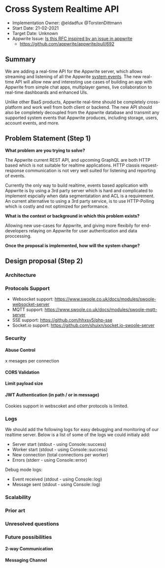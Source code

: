 # Cross System Realtime API <!-- What do you want to call your `awesome_feature`? -->

- Implementation Owner: @eldadfux @TorstenDittmann
- Start Date: 21-02-2021
- Target Date: Unknown
- Appwrite Issue:
  [Is this RFC inspired by an issue in appwrite](https://github.com/appwrite/appwrite/issues/)
  - https://github.com/appwrite/appwrite/pull/692

## Summary

[summary]: #summary

<!-- Brief explanation of the proposed contribution. Write your answer below. -->
We are adding a real-time API for the Appwrite server, which allows streaming and listening of all the Appwrite [system events](https://appwrite.io/docs/webhooks#events). The new real-time API will allow new and interesting use cases of building an app with Appwrite from simple chat apps, multiplayer games, live collaboration to real-time dashboards and enhanced UIs.

Unlike other BaaS products, Appwrite real-time should be completely cross-platform and work well from both client or backend. The new API should also be completely decoupled from the Appwrite database and transmit any supported system events that Appwrite produces, including storage, users, account events, and more.

## Problem Statement (Step 1)

[problem-statement]: #problem-statement

**What problem are you trying to solve?**

<!-- Write your answer below. -->

The Appwrite current REST API, and upcoming GraphQL are both HTTP based which is not suitable for realtime applications. HTTP classis request-response communication is not very well suited for listening and reporting of events.

Currently the only way to build realtime, events based application with Appwrite is by using a 3rd party server which is hard and complicated to implement espcially when data segmentatation and ACL is a requirement. An current alternative to using a 3rd party service, is to use HTTP-Polling which is costly and not optimized for performance.

**What is the context or background in which this problem exists?**

<!-- Write your answer below. -->

Allowing new use-cases for Appwrite, and giving more flexibily for end-developers relaying on Appwrite for user authentication and data proccessing.

**Once the proposal is implemented, how will the system change?**

<!-- Write your answer below. -->

<!-- Please avoid discussing your proposed solution. -->

## Design proposal (Step 2)

[design-proposal]: #design-proposal

<!--
This is the technical portion of the RFC. Explain the design in sufficient detail keeping in mind the following:

- Its interaction with other parts of the system is clear
- It is reasonably clear how the contribution would be implemented
- Dependencies on libraries, tools, projects or work that isn't yet complete
- New API routes that need to be created or modifications to the existing routes (if needed)
- Any breaking changes and ways in which we can ensure backward compatibility.
- Use Cases
- Goals
- Deliverables
- Changes to documentation
- Ways to scale the solution

Ensure that you include examples, code-snippets etc. to allow the community to understand the proposed solution. **It would be best if the examples use naming conventions that you intend to use during the actual implementation so that changes can be suggested early on during the development.**

Write your answer below.

-->
### Architecture


### Protocols Support



- Websocket support: https://www.swoole.co.uk/docs/modules/swoole-websocket-server
- MQTT support: https://www.swoole.co.uk/docs/modules/swoole-mqtt-server
- SSE support: https://github.com/hhxsv5/php-sse
- Socket.io support: https://github.com/shuixn/socket.io-swoole-server

### Security

#### Abuse Control

x mesages per connection

#### CORS Validation

#### Limit payload size

#### JWT Authentication (in path / or in message)

Cookies support in webscoket and other protocols is limited.

### Logs

We should add the following logs for easy debugging and monitoring of our realtime server. Below is a list of some of the logs we could initialy add:

- Server start (stdout - using Console::success)
- Worker start  (stdout - using Console::success)
- New connection (total connections per worker)
- Errors (stderr - using Console::error)

Debug mode logs:

- Event received (stdout - using Console::log)
- Message sent (stdout - using Console::log)

### Scalability

### Prior art

[prior-art]: #prior-art

<!--

Discuss prior art, both the good and the bad, in relation to this proposal. A
few examples of what this can include are:

- Does this functionality exist in other software and what experience has their
  community had?
- For other teams: What lessons can we learn from what other communities have
  done here?
- Papers: Are there any published papers or great posts that discuss this? If
  you have some relevant papers to refer to, this can serve as a more detailed
  theoretical background.

This section is intended to encourage you as an author to think about the
lessons from other software, provide readers of your RFC with a fuller picture.
If there is no prior art, that is fine - your ideas are interesting to us
whether they are brand new or if it is an adaptation from other software.

Write your answer below.
-->

### Unresolved questions

[unresolved-questions]: #unresolved-questions

<!-- What parts of the design do you expect to resolve through the RFC process before this gets merged? -->

<!-- Write your answer below. -->

### Future possibilities

[future-possibilities]: #future-possibilities

#### 2-way Communication

#### Messaging Channel

<!-- This is also a good place to "dump ideas", if they are out of scope for the RFC you are writing but otherwise related. -->

<!-- Write your answer below. -->
